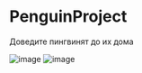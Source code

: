 # PenguinProject

Доведите пингвинят до их дома

![image](https://user-images.githubusercontent.com/82213188/236636713-d899ec3d-a84e-4924-bc32-82764e6d0399.png)
![image](https://user-images.githubusercontent.com/82213188/236636721-1cce0fcf-3556-40bb-bb81-3e430e502a8b.png)

